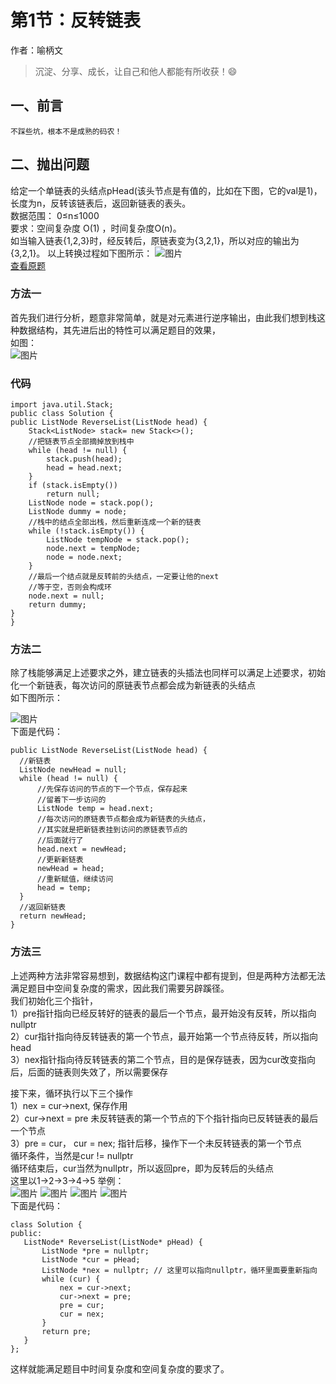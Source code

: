 # 第1节：反转链表

作者：喻柄文
>沉淀、分享、成长，让自己和他人都能有所收获！😄

## 一、前言

`不踩些坑，根本不是成熟的码农！`

## 二、抛出问题
给定一个单链表的头结点pHead(该头节点是有值的，比如在下图，它的val是1)，长度为n，反转该链表后，返回新链表的表头。  
数据范围： 0≤n≤1000  
要求：空间复杂度 O(1) ，时间复杂度O(n)。  
如当输入链表{1,2,3}时，经反转后，原链表变为{3,2,1}，所以对应的输出为{3,2,1}。
以上转换过程如下图所示：
![图片](https://uploadfiles.nowcoder.com/images/20211014/423483716_1634206291971/4A47A0DB6E60853DEDFCFDF08A5CA249)  
[查看原题](https://www.nowcoder.com/practice/75e878df47f24fdc9dc3e400ec6058ca?tpId=295&tqId=23286&ru=/exam/oj&qru=/ta/format-top101/question-ranking&sourceUrl=%2Fexam%2Foj)

### 方法一
  首先我们进行分析，题意非常简单，就是对元素进行逆序输出，由此我们想到栈这种数据结构，其先进后出的特性可以满足题目的效果，  
如图：  
![图片](https://uploadfiles.nowcoder.com/images/20201221/606614833_1608540878085/DBF638ECACC4AB70D789585871EFDFF3)

### 代码
``` 
import java.util.Stack;
public class Solution {
public ListNode ReverseList(ListNode head) {
    Stack<ListNode> stack= new Stack<>();
    //把链表节点全部摘掉放到栈中
    while (head != null) {
        stack.push(head);
        head = head.next;
    }
    if (stack.isEmpty())
        return null;
    ListNode node = stack.pop();
    ListNode dummy = node;
    //栈中的结点全部出栈，然后重新连成一个新的链表
    while (!stack.isEmpty()) {
        ListNode tempNode = stack.pop();
        node.next = tempNode;
        node = node.next;
    }
    //最后一个结点就是反转前的头结点，一定要让他的next
    //等于空，否则会构成环
    node.next = null;
    return dummy;
}
}
```

### 方法二
  除了栈能够满足上述要求之外，建立链表的头插法也同样可以满足上述要求，初始化一个新链表，每次访问的原链表节点都会成为新链表的头结点  
  如下图所示：  
  
  ![图片](https://uploadfiles.nowcoder.com/images/20201221/606614833_1608540924664/6B7B002EA5774E94CC51CBCB0EC7B06C)  
  下面是代码：
  ```  
  public ListNode ReverseList(ListNode head) {
    //新链表
    ListNode newHead = null;
    while (head != null) {
        //先保存访问的节点的下一个节点，保存起来
        //留着下一步访问的
        ListNode temp = head.next;
        //每次访问的原链表节点都会成为新链表的头结点，
        //其实就是把新链表挂到访问的原链表节点的
        //后面就行了
        head.next = newHead;
        //更新新链表
        newHead = head;
        //重新赋值，继续访问
        head = temp;
    }
    //返回新链表
    return newHead;
}  
```

### 方法三
  上述两种方法非常容易想到，数据结构这门课程中都有提到，但是两种方法都无法满足题目中空间复杂度的需求，因此我们需要另辟蹊径。  
  我们初始化三个指针，  
  1）pre指针指向已经反转好的链表的最后一个节点，最开始没有反转，所以指向nullptr   
  2）cur指针指向待反转链表的第一个节点，最开始第一个节点待反转，所以指向head   
  3）nex指针指向待反转链表的第二个节点，目的是保存链表，因为cur改变指向后，后面的链表则失效了，所以需要保存   
  
  接下来，循环执行以下三个操作  
 1）nex = cur->next, 保存作用  
 2）cur->next = pre 未反转链表的第一个节点的下个指针指向已反转链表的最后一个节点  
 3）pre = cur， cur = nex; 指针后移，操作下一个未反转链表的第一个节点  
 循环条件，当然是cur != nullptr  
 循环结束后，cur当然为nullptr，所以返回pre，即为反转后的头结点  
 这里以1->2->3->4->5 举例：  
 ![图片](https://uploadfiles.nowcoder.com/images/20200413/284295_1586789721357_E28402DF0CF9607FDE48415DABE8B14E)
 ![图片](https://uploadfiles.nowcoder.com/images/20200413/284295_1586789770222_32ECB43D8FE9B99E3B1FE4D4D7B4B010)
 ![图片](https://uploadfiles.nowcoder.com/images/20200413/284295_1586789854766_5042B85C914EBCC58062923F222645BD)
 ![图片](https://uploadfiles.nowcoder.com/images/20200413/284295_1586789937254_99B36A7154EFAB15ED8E5C7EA180EC4A)  
 下面是代码：  
 ```
 class Solution {
public:
    ListNode* ReverseList(ListNode* pHead) {
        ListNode *pre = nullptr;
        ListNode *cur = pHead;
        ListNode *nex = nullptr; // 这里可以指向nullptr，循环里面要重新指向
        while (cur) {
            nex = cur->next;
            cur->next = pre;
            pre = cur;
            cur = nex;
        }
        return pre;
    }
};
```  
这样就能满足题目中时间复杂度和空间复杂度的要求了。
